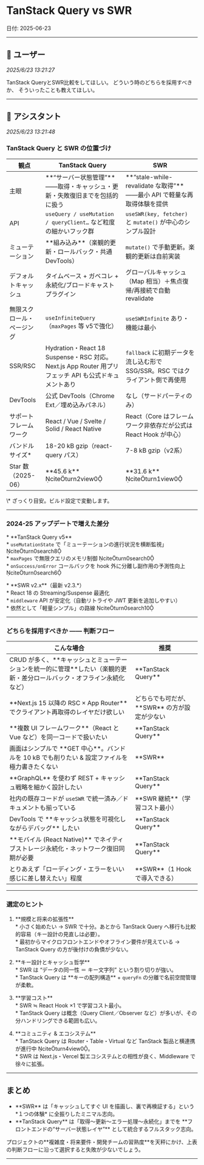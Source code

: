 # TanStack Query vs SWR

日付: 2025-06-23

---

## 👤 ユーザー
*2025/6/23 13:21:27*

TanStack QueryとSWR比較をしてほしい。 
どういう時のどちらを採用すべきか、 そういったことも教えてほしい。

---

## 🤖 アシスタント
*2025/6/23 13:21:48*

### TanStack Query と SWR の位置づけ

| 観点 | TanStack Query | SWR |
|---|---|---|
| 主眼 | \*\*“サーバー状態管理”\*\*——取得・キャッシュ・更新・失敗復旧までを包括的に扱う | \*\*“stale-while-revalidate な取得”\*\*——最小 API で軽量な再取得体験を提供 |
| API | `useQuery / useMutation / queryClient…` など粒度の細かいフック群 | `useSWR(key, fetcher)` と `mutate()` が中心のシンプル設計 |
| ミューテーション | \*\*組み込み\*\*（楽観的更新・ロールバック・共通 DevTools） | `mutate()` で手動更新。楽観的更新は自前実装 |
| デフォルトキャッシュ | タイムベース + ガベコレ + 永続化/ブロードキャストプラグイン | グローバルキャッシュ（Map 相当）＋焦点復帰/再接続で自動 revalidate |
| 無限スクロール・ページング | `useInfiniteQuery`（`maxPages` 等 v5で強化） | `useSWRInfinite` あり・機能は最小 |
| SSR/RSC | Hydration・React 18 Suspense・RSC 対応。Next.js App Router 用プリフェッチ API も公式ドキュメントあり | `fallback` に初期データを流し込む形で SSG/SSR。RSC ではクライアント側で再使用 |
| DevTools | 公式 DevTools（Chrome Ext／埋め込みパネル） | なし（サードパーティのみ） |
| サポートフレームワーク | React / Vue / Svelte / Solid / React Native | React（Core はフレームワーク非依存だが公式は React Hook が中心） |
| バンドルサイズ\* | 18-20 kB gzip（react-query パス） | 7-8 kB gzip（v2系） |
| Star 数（2025-06） | \*\*45.6 k\*\* citeturn2view0 | \*\*31.6 k\*\* citeturn1view0 |

\\\* ざっくり目安。ビルド設定で変動します。

---

### 2024-25 アップデートで増えた差分

\* \*\*TanStack Query v5\*\*  
  \* `useMutationState` で「ミューテーションの進行状況を横断監視」 citeturn0search8  
  \* `maxPages` で無限クエリのメモリ制御 citeturn0search0  
  \* `onSuccess/onError` コールバックを hook 外に分離し副作用の予測性向上 citeturn0search6  

\* \*\*SWR v2.x\*\*（最新 v2.3.\*）  
  \* React 18 の Streaming/Suspense 最適化  
  \* `middleware` API が安定化（自動リトライや JWT 更新を追加しやすい）  
  \* 依然として「軽量シンプル」の路線 citeturn0search10  

---

### どちらを採用すべきか —— 判断フロー

| こんな場合 | 推奨 |
|---|---|
| CRUD が多く、\*\*キャッシュとミューテーションを統一的に管理\*\*したい（楽観的更新・差分ロールバック・オフライン永続化など） | \*\*TanStack Query\*\* |
| \*\*Next.js 15 以降の RSC × App Router\*\* でクライアント再取得のレイヤだけ欲しい | どちらでも可だが、\*\*SWR\*\* の方が設定が少ない |
| \*\*複数 UI フレームワーク\*\*（React と Vue など）を同一コードで扱いたい | \*\*TanStack Query\*\* |
| 画面はシンプルで \*\*GET 中心\*\*。バンドルを 10 kB でも削りたい & 設定ファイルを極力書きたくない | \*\*SWR\*\* |
| \*\*GraphQL\*\* を使わず REST + キャッシュ戦略を細かく設計したい | \*\*TanStack Query\*\* |
| 社内の既存コードが `useSWR` で統一済み／ドキュメントも揃っている | \*\*SWR 継続\*\*（学習コスト最小） |
| DevTools で \*\*キャッシュ状態を可視化しながらデバッグ\*\* したい | \*\*TanStack Query\*\* |
| \*\*モバイル (React Native)\*\* でネイティブストレージ永続化・ネットワーク復旧同期が必要 | \*\*TanStack Query\*\* |
| とりあえず「ローディング・エラーをいい感じに差し替えたい」程度 | \*\*SWR\*\*（1 Hook で導入できる） |

---

### 選定のヒント

1. \*\*規模と将来の拡張性\*\*  
   \* 小さく始めたい → SWR で十分。あとから TanStack Query へ移行も比較的容易（キー設計の見直しは必要）。  
   \* 最初からマイクロフロントエンドやオフライン要件が見えている → TanStack Query の方が後付けの負債が少ない。

2. \*\*キー設計とキャッシュ哲学\*\*  
   \* SWR は “データの同一性 ＝ キー文字列” という割り切りが強い。  
   \* TanStack Query は \*\*キーの配列構造\*\* + `queryFn` の分離で名前空間管理が柔軟。

3. \*\*学習コスト\*\*  
   \* SWR ≒ React Hook ×1 で学習コスト最小。  
   \* TanStack Query は概念（Query Client／Observer など）が多いが、その分ハンドリングできる範囲も広い。

4. \*\*コミュニティ & エコシステム\*\*  
   \* TanStack Query は Router・Table・Virtual など TanStack 製品と横連携が進行中 citeturn4view0。  
   \* SWR は Next.js・Vercel 製エコシステムとの相性が良く、Middleware で徐々に拡張。

---

## まとめ

- \*\*SWR\*\* は「キャッシュしてすぐ UI を描画し、裏で再検証する」という \*１つの体験\* に全振りしたミニマル志向。  
- \*\*TanStack Query\*\* は「取得〜更新〜エラー処理〜永続化」までを \*\*フロントエンドの“サーバー状態レイヤ”\*\* として統合するフルスタック志向。  

プロジェクトの\*\*複雑度・将来要件・開発チームの習熟度\*\*を天秤にかけ、上表の判断フローに沿って選択すると失敗が少ないでしょう。

---
